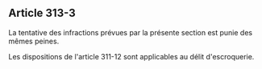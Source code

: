 Article 313-3
----
La tentative des infractions prévues par la présente section est punie des mêmes
peines.

Les dispositions de l'article 311-12 sont applicables au délit d'escroquerie.
